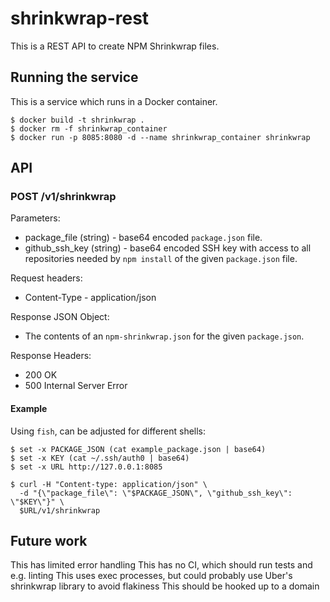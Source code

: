 # shrinkwrap-rest

This is a REST API to create NPM Shrinkwrap files.

## Running the service

This is a service which runs in a Docker container.

```
$ docker build -t shrinkwrap .
$ docker rm -f shrinkwrap_container
$ docker run -p 8085:8080 -d --name shrinkwrap_container shrinkwrap
```

## API

### POST /v1/shrinkwrap

Parameters:
* package_file (string) - base64 encoded ``package.json`` file.
* github_ssh_key (string) - base64 encoded SSH key with access to all repositories needed by ``npm install`` of the given ``package.json`` file.

Request headers:
* Content-Type - application/json

Response JSON Object:
* The contents of an ``npm-shrinkwrap.json`` for the given ``package.json``.

Response Headers:
* 200 OK
* 500 Internal Server Error

#### Example

Using `fish`, can be adjusted for different shells:

```
$ set -x PACKAGE_JSON (cat example_package.json | base64)
$ set -x KEY (cat ~/.ssh/auth0 | base64)
$ set -x URL http://127.0.0.1:8085

$ curl -H "Content-type: application/json" \
  -d "{\"package_file\": \"$PACKAGE_JSON\", \"github_ssh_key\": \"$KEY\"}" \
  $URL/v1/shrinkwrap
```

## Future work

This has limited error handling
This has no CI, which should run tests and e.g. linting
This uses exec processes, but could probably use Uber's shrinkwrap library to avoid flakiness
This should be hooked up to a domain
